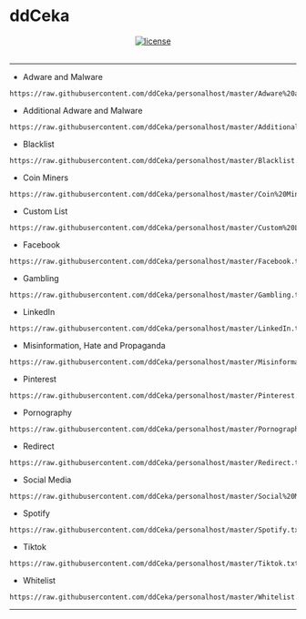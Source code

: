 # ddCeka
<div align="center">
  <a href="https://github.com/ddCeka/personalhost/blob/master/LICENSE" > 
    <img src="https://img.shields.io/github/license/ddCeka/personalhost?label=License&color=darkred" alt="license" >
  <a/>
</div>
&nbsp;

---
- Adware and Malware
```
https://raw.githubusercontent.com/ddCeka/personalhost/master/Adware%20and%20Malware.txt
```
- Additional Adware and Malware
```
https://raw.githubusercontent.com/ddCeka/personalhost/master/Additional%20Adware%20and%20Malware.txt
```
- Blacklist
```
https://raw.githubusercontent.com/ddCeka/personalhost/master/Blacklist.txt
```
- Coin Miners
```
https://raw.githubusercontent.com/ddCeka/personalhost/master/Coin%20Miners.txt
```
- Custom List
```
https://raw.githubusercontent.com/ddCeka/personalhost/master/Custom%20List.txt
```
- Facebook
```
https://raw.githubusercontent.com/ddCeka/personalhost/master/Facebook.txt
```
- Gambling
```
https://raw.githubusercontent.com/ddCeka/personalhost/master/Gambling.txt
```
- LinkedIn
```
https://raw.githubusercontent.com/ddCeka/personalhost/master/LinkedIn.txt
```
- Misinformation, Hate and Propaganda
```
https://raw.githubusercontent.com/ddCeka/personalhost/master/Misinformation%2C%20Hate%2C%20and%20Propaganda.txt
```
- Pinterest
```
https://raw.githubusercontent.com/ddCeka/personalhost/master/Pinterest.txt
```
- Pornography
```
https://raw.githubusercontent.com/ddCeka/personalhost/master/Pornography.txt
```
- Redirect
```
https://raw.githubusercontent.com/ddCeka/personalhost/master/Redirect.txt
```
- Social Media
```
https://raw.githubusercontent.com/ddCeka/personalhost/master/Social%20Media.txt
```
- Spotify
```
https://raw.githubusercontent.com/ddCeka/personalhost/master/Spotify.txt
```
- Tiktok
```
https://raw.githubusercontent.com/ddCeka/personalhost/master/Tiktok.txt
```
- Whitelist
```
https://raw.githubusercontent.com/ddCeka/personalhost/master/Whitelist.txt
```
---